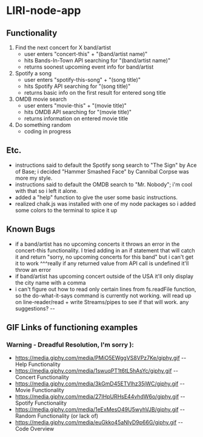 # LIRI-node-app
## Functionality
1. Find the next concert for X band/artist
    * user enters "concert-this" + "(band/artist name)"
    * hits Bands-In-Town API searching for "(band/artist name)"
    * returns soonest upcoming event info for band/artist
2. Spotify a song
    * user enters "spotify-this-song" + "(song title)"
    * hits Spotify API searching for "(song title)"
    * returns basic info on the first result for entered song title
3. OMDB movie search
    * user enters "movie-this" + "(movie title)"
    * hits OMDB API searching for "(movie title)"
    * returns information on entered movie title
4. Do something random
    * coding in progress
## Etc.
* instructions said to default the Spotify song search to "The Sign" by Ace of Base; i decided "Hammer Smashed Face" by Cannibal Corpse was more my style.
* instructions said to default the OMDB search to "Mr. Nobody"; i'm cool with that so i left it alone.
* added a "help" function to give the user some basic instructions.
* realized chalk.js was installed with one of my node packages so i added some colors to the terminal to spice it up
## Known Bugs
* if a band/artist has no upcoming concerts it throws an error in the concert-this functionality. I tried adding in an if statement that will catch it and return "sorry, no upcoming concerts for this band" but i can't get it to work
^^^really if any returned value from API call is undefined it'll throw an error
* if band/artist has upcoming concert outside of the USA it'll only display the city name with a comma
* i can't figure out how to read only certain lines from fs.readFile function, so the do-what-it-says command is currently not working. will read up on line-reader/read + write Streams/pipes to see if that will work. any suggestions? --
## GIF Links of functioning examples
### Warning - Dreadful Resolution, I'm sorry ):

* https://media.giphy.com/media/PMiO5EWggVS8VPz7Ke/giphy.gif -- Help Functionality
* https://media.giphy.com/media/1swuqPT1t6tL5hAsYc/giphy.gif -- Concert Functionality
* https://media.giphy.com/media/3kGmD45ETVlhz35jWC/giphy.gif -- Movie Functionality
* https://media.giphy.com/media/27IHpURHsE44vhdW6o/giphy.gif -- Spotify Functionality
* https://media.giphy.com/media/1eExMesO49U5wyhVJB/giphy.gif -- Random Functionality (or lack of)
* https://media.giphy.com/media/euGkko45aNlyD9p66G/giphy.gif -- Code Overview